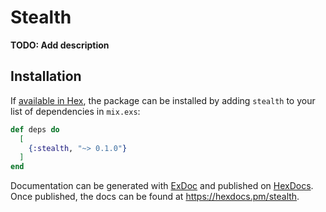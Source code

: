 # Stealth

**TODO: Add description**

## Installation

If [available in Hex](https://hex.pm/docs/publish), the package can be installed
by adding `stealth` to your list of dependencies in `mix.exs`:

```elixir
def deps do
  [
    {:stealth, "~> 0.1.0"}
  ]
end
```

Documentation can be generated with [ExDoc](https://github.com/elixir-lang/ex_doc)
and published on [HexDocs](https://hexdocs.pm). Once published, the docs can
be found at <https://hexdocs.pm/stealth>.

